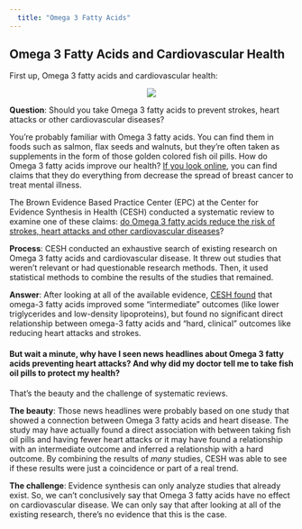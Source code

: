 ```yaml
---
  title: "Omega 3 Fatty Acids"
---
```



## Omega 3 Fatty Acids and Cardiovascular Health 

First up, Omega 3 fatty acids and cardiovascular health:



<center>
<img src="{{site.baseurl}}/img/fishoil.jpg style="width: 200px;" >
</center>


**Question**: Should you take Omega 3 fatty acids to prevent strokes, heart attacks or other cardiovascular diseases? 

You’re probably familiar with Omega 3 fatty acids. You can find them in foods such as salmon, flax seeds and walnuts, but they’re often taken as supplements in the form of those golden colored fish oil pills. How do Omega 3 fatty acids improve our health? [If you look online](http://www.greenmedinfo.com/blog/61-health-benefits-omega-3-fatty-acids), you can find claims that they do everything from decrease the spread of breast cancer to treat mental illness. 

The Brown Evidence Based Practice Center (EPC) at the Center for Evidence Synthesis in Health (CESH) conducted a systematic review to examine one of these claims: <u>do Omega 3 fatty acids reduce the risk of strokes, heart attacks and other cardiovascular diseases</u>? 

**Process**: CESH conducted an exhaustive search of existing research on Omega 3 fatty acids and cardiovascular disease. It threw out studies that weren’t relevant or had questionable research methods. Then, it used statistical methods to combine the results of the studies that remained. 

**Answer**: After looking at all of the available evidence, [CESH found](https://www.effectivehealthcare.ahrq.gov/ehc/products/609/2262/fatty-acids-cardiovascular-disease-report-160913.pdf) that omega-3 fatty acids improved some “intermediate” outcomes (like lower triglycerides and low-density lipoproteins), but found no significant direct relationship between omega-3 fatty acids and “hard, clinical” outcomes like reducing heart attacks and strokes.

#### But wait a minute, why have I seen news headlines about Omega 3 fatty acids preventing heart attacks? And why did my doctor tell me to take fish oil pills to protect my health?

That’s the beauty and the challenge of systematic reviews. 

**The beauty**: Those news headlines were probably based on one study that showed a connection between Omega 3 fatty acids and heart disease. The study may have actually found a direct association with between taking fish oil pills and having fewer heart attacks or it may have found a relationship with an intermediate outcome and inferred a relationship with a hard outcome. By combining the results of *many* studies, CESH was able to see if these results were just a coincidence or part of a real trend. 

**The challenge**: Evidence synthesis can only analyze studies that already exist. So, we can’t conclusively say that Omega 3 fatty acids have no effect on cardiovascular disease. We can only say that after looking at all of the existing research, there’s no evidence that this is the case. 

